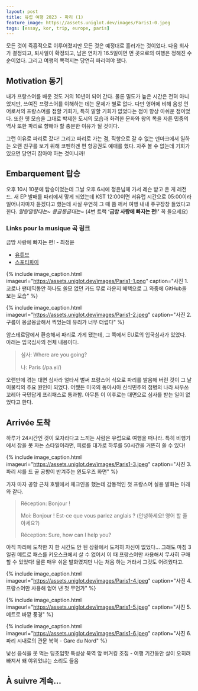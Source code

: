 ```yaml
---
layout: post
title: 유럽 여행 2023 - 파리 (1)
feature_image: https://assets.uniglot.dev/images/Paris1-0.jpeg
tags: [essay, kor, trip, europe, paris]
---
```


모든 것이 즉흥적으로 이루어졌지만 모든 것은 예정대로 흘러가는 것이었다. 다음 회사가 결정되고, 퇴사일이 확정되고, 남은 연차가 16.5일이면 먼 곳으로의 여행은 정해진 수순이었다. 그리고 여행의 목적지는 당연히 파리여야 했다.

<!--more-->

## Motivation 동기

내가 프랑스어를 배운 것도 거의 10년이 되어 간다. 물론 밀도가 높은 시간은 전혀 아니었지만, 쓰여진 프랑스어를 이해하는 데는 문제가 별로 없다. 다만 영어에 비해 음성 언어로서의 프랑스어를 접할 기회가, 특히 말할 기회가 없었다는 점이 항상 아쉬운 점이었다. 또한 옛 모습을 그대로 박제한 도시의 모습과 화려한 문화와 왕의 목을 자른 민중의 역사 또한 파리로 향해야 할 충분한 이유가 될 것이다.

그런 이유로 파리로 갔다! 그리고 파리로 가는 겸, 직항으로 갈 수 없는 덴마크에서 일하는 오랜 친구를 보기 위해 코펜하겐 편 항공권도 예매를 했다. 자주 볼 수 없는데 기회가 있으면 당연히 잡아야 하는 것이니까!

## Embarquement 탑승

오후 10시 10분에 탑승이었는데 그날 오후 6시에 정윤님께 가서 레슨 받고 온 게 레전드. 새 EP 발매를 파리에서 맞게 되었는데 KST 12:00이면 서유럽 시간으로 05:00이라 일어나자마자 듣겠다고 했는데 사실 우연히 그 때 쯤 깨서 여행 내내 주구장창 들었다고 한다. *말랑말랑대는~ 몽글몽글대는~* (4번 트랙 **‘금방 사랑에 빠지는 편!’** 꼭 들으세요)

### Links pour la musique 곡 링크

금방 사랑에 빠지는 편! - 최정윤

- [유튜브](https://youtu.be/k44pMw-gUUI)
- [스포티파이](https://open.spotify.com/track/4Q0mWOw7MYn2TOGnNMfZ9L?si=c5b33be1b62b45b3)


{% include image_caption.html imageurl="https://assets.uniglot.dev/images/Paris1-1.png" caption="사진 1. 코로나 팬데믹동안 하나도 쓸모 없던 카드 무료 라운지 혜택으로 그 와중에 GitHub을 보는 모습" %}

{% include image_caption.html imageurl="https://assets.uniglot.dev/images/Paris1-2.jpeg" caption="사진 2. 구름이 몽글몽글해서 찍었는데 유리가 너무 더럽다" %}

암스테르담에서 환승해서 파리로 가게 됐는데, 그 쪽에서 EU로의 입국심사가 있었다. 아래는 입국심사의 전체 내용이다.

> 심사: Where are you going?
>
> 나: Paris (/pa.ʁi/)

오랜만에 겪는 대면 심사라 얼타서 벌써 프랑스어 식으로 파리를 발음해 버린 것이 그 날 이불킥의 주요 원인이 되었다. 어쨌든 미국의 동아시아 신식민주의 첨병의 나라 싸우쓰 꼬레아 국민답게 프리패스로 통과함. 아무튼 이 이후로는 대면으로 심사를 받는 일이 없었다고 한다.

## Arrivée 도착

하루가 24시간인 것이 모자라다고 느끼는 사람은 유럽으로 여행을 떠나라. 특히 비행기에서 잠을 못 자는 스타일이라면, 피로를 대가로 하루를 50시간을 거뜬히 쓸 수 있다!

{% include image_caption.html imageurl="https://assets.uniglot.dev/images/Paris1-3.jpeg" caption="사진 3. 파리 샤를 드 골 공항이 반겨주는 윈도우즈 화면" %}

가자 마자 공항 근처 호텔에서 체크인을 했는데 감동적인 첫 프랑스어 실용 발화는 아래와 같다.

> Réception: Bonjour !
>
> Moi: Bonjour ! Est-ce que vous parlez anglais ? (안녕하세요! 영어 할 줄 아세요?)
>
> Réception: Sure, how can I help you?

아직 파리에 도착한 지 한 시간도 안 된 상황에서 도저히 자신이 없었다… 그래도 마침 3일권 메트로 패스를 키오스크에서 살 수 없어서 이 때 프랑스어만 사용해서 무사히 구매할 수 있었다! 물론 매우 쉬운 발화였지만 나는 처음 하는 거라서 그것도 어려웠다고.

{% include image_caption.html imageurl="https://assets.uniglot.dev/images/Paris1-4.jpeg" caption="사진 4. 프랑스어만 사용해 얻어 낸 첫 무언가" %}

{% include image_caption.html imageurl="https://assets.uniglot.dev/images/Paris1-5.jpeg" caption="사진 5. 메트로 바깥 풍경" %}

{% include image_caption.html imageurl="https://assets.uniglot.dev/images/Paris1-6.jpeg" caption="사진 6. 파리 시내로의 관문 북역 - Gare du Nord" %}

낯선 음식을 못 먹는 딩초입맛 특성상 북역 앞 버거킹 조짐 - 여행 기간동안 살이 오히려 빠져서 왜 야위었냐는 소리도 들음


## À suivre 계속…
